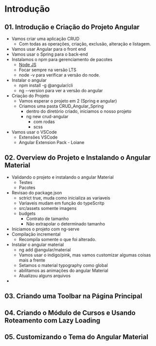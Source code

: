 # Introdução

## 01. Introdução e Criação do Projeto Angular
- Vamos criar uma aplicação CRUD
	- Com todas as operações, criação, exclusão, alteração e listagem.
- Vamos usar Angular para o front end
- Vamos usar o Spring para o back-end
- Instalamos o npm para gerenciamento de pacotes
	- [Node JS](https://nodejs.org/en)
	- Focar sempre na versão LTS
	- node -v para verificar a versão do node.
- Instalar o angular
	- npm install -g @angular/cli
	- ng --version para ver a versão do angular
- Criação do Projeto
	- Vamos esperar o projeto em 2 (Spring e angular)
	- Criamos uma pasta CRUD_Angular_Spring
		- dentro do diretório criado, iniciamos o nosso projeto
		- ng new crud-angular
			- com rodas
			- scss
- Vamos usar o VSCode
	- Extensões VSCode
	- Angular Extension Pack - Loiane

## 02. Overview do Projeto e Instalando o Angular Material
- Validando o projeto e instalando o angular Material
	- Testes
	- Pacotes
- Revisao do package.json
	- sctrict true, muda como inicializa as variaveis
	- Variaveis mudam em função do typeScritp
	- src/assets somente imagens
	- budgets
		- Contrato de tamanho
		- Não extrapolar o determinado tamanho
- Iniciamos o projeto com ng-serve
- Compilação incremental
	- Recompila somente o que foi alterado.
- Instalar o angular material
	- ng add @angular/material
	- Vamos usar o indigo/pink, mas vamos customizar algumas coisas mais a frente
	- Setamos o material typography como global
	- abilitamos as animações do angular Material
	- Atualizou alguns arquivos
- 

## 03. Criando uma Toolbar na Página Principal

## 04. Criando o Módulo de Cursos e Usando Roteamento com Lazy Loading

## 05. Customizando o Tema do Angular Material